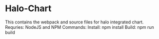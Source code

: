 # Halo-Chart

This contains the webpack and source files for halo integrated chart. Requries: NodeJS and NPM Commands: Install: npm install Build: npm run build